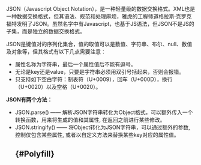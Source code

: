 JSON（Javascript Object Notation），是一种轻量级的数据交换格式。XML也是一种数据交换格式，但其语法、规范和处理麻烦，雅虎的工程师道格拉斯·克罗克福特发明了JSON。虽然名字中有Javascript，也基于JS语法，但JSON不是JS的子集，而是独立的数据交换格式。

JSON是键值对的序列化集合，值的取值可以是数值、字符串、布尔、null、数值及对象等，但其格式有以下几点需要注意：

* 属性名称为字符串，最后一个属性值后不能有逗号。
* 无论是key还是value，只要是字符串必须用双引号括起来，否则会报错。
* 只支持如下空白字符：制表符（U+0009），回车（U+000D），换行（U+0020）以及空格（U+0020）。

**JSON有两个方法：**

* JSON.parse\(\) —— 解析JSON字符串转化为Object格式，可以额外传入一个转换函数，用来将生成的值和其属性, 在返回之前进行某些修改。
* JSON.stringify\(\) —— 将Object转化为JSON字符串，可以通过额外的参数, 控制仅包含某些属性, 或者以自定义方法来替换某些key对应的属性值。
  ## [ ](https://developer.mozilla.org/zh-CN/docs/Web/JavaScript/Reference/Global_Objects/JSON#Polyfill) {#Polyfill}




